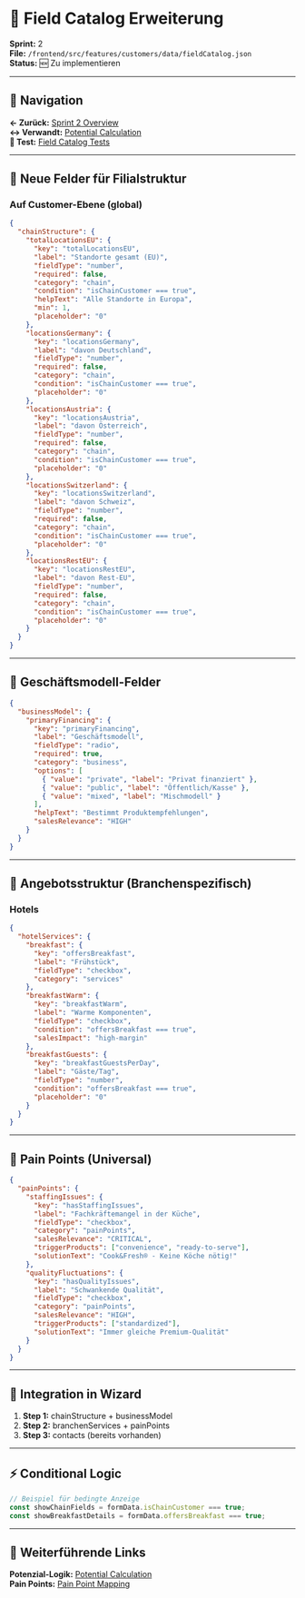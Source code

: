# 📝 Field Catalog Erweiterung

**Sprint:** 2  
**File:** `/frontend/src/features/customers/data/fieldCatalog.json`  
**Status:** 🆕 Zu implementieren  

---

## 📍 Navigation
**← Zurück:** [Sprint 2 Overview](/Users/joergstreeck/freshplan-sales-tool/docs/features/FC-005-CUSTOMER-MANAGEMENT/sprint2/README.md)  
**↔️ Verwandt:** [Potential Calculation](/Users/joergstreeck/freshplan-sales-tool/docs/features/FC-005-CUSTOMER-MANAGEMENT/sprint2/implementation/POTENTIAL_CALCULATION.md)  
**🧪 Test:** [Field Catalog Tests](/Users/joergstreeck/freshplan-sales-tool/docs/features/FC-005-CUSTOMER-MANAGEMENT/sprint2/tests/FIELD_CATALOG_TESTS.md)

---

## 🎯 Neue Felder für Filialstruktur

### Auf Customer-Ebene (global)
```json
{
  "chainStructure": {
    "totalLocationsEU": {
      "key": "totalLocationsEU",
      "label": "Standorte gesamt (EU)",
      "fieldType": "number",
      "required": false,
      "category": "chain",
      "condition": "isChainCustomer === true",
      "helpText": "Alle Standorte in Europa",
      "min": 1,
      "placeholder": "0"
    },
    "locationsGermany": {
      "key": "locationsGermany",
      "label": "davon Deutschland",
      "fieldType": "number",
      "required": false,
      "category": "chain",
      "condition": "isChainCustomer === true",
      "placeholder": "0"
    },
    "locationsAustria": {
      "key": "locationsAustria",
      "label": "davon Österreich",
      "fieldType": "number",
      "required": false,
      "category": "chain",
      "condition": "isChainCustomer === true",
      "placeholder": "0"
    },
    "locationsSwitzerland": {
      "key": "locationsSwitzerland",
      "label": "davon Schweiz",
      "fieldType": "number",
      "required": false,
      "category": "chain",
      "condition": "isChainCustomer === true",
      "placeholder": "0"
    },
    "locationsRestEU": {
      "key": "locationsRestEU",
      "label": "davon Rest-EU",
      "fieldType": "number",
      "required": false,
      "category": "chain",
      "condition": "isChainCustomer === true",
      "placeholder": "0"
    }
  }
}
```

---

## 🏢 Geschäftsmodell-Felder

```json
{
  "businessModel": {
    "primaryFinancing": {
      "key": "primaryFinancing",
      "label": "Geschäftsmodell",
      "fieldType": "radio",
      "required": true,
      "category": "business",
      "options": [
        { "value": "private", "label": "Privat finanziert" },
        { "value": "public", "label": "Öffentlich/Kasse" },
        { "value": "mixed", "label": "Mischmodell" }
      ],
      "helpText": "Bestimmt Produktempfehlungen",
      "salesRelevance": "HIGH"
    }
  }
}
```

---

## 🍳 Angebotsstruktur (Branchenspezifisch)

### Hotels
```json
{
  "hotelServices": {
    "breakfast": {
      "key": "offersBreakfast",
      "label": "Frühstück",
      "fieldType": "checkbox",
      "category": "services"
    },
    "breakfastWarm": {
      "key": "breakfastWarm",
      "label": "Warme Komponenten",
      "fieldType": "checkbox",
      "condition": "offersBreakfast === true",
      "salesImpact": "high-margin"
    },
    "breakfastGuests": {
      "key": "breakfastGuestsPerDay",
      "label": "Gäste/Tag",
      "fieldType": "number",
      "condition": "offersBreakfast === true",
      "placeholder": "0"
    }
  }
}
```

---

## 👥 Pain Points (Universal)

```json
{
  "painPoints": {
    "staffingIssues": {
      "key": "hasStaffingIssues",
      "label": "Fachkräftemangel in der Küche",
      "fieldType": "checkbox",
      "category": "painPoints",
      "salesRelevance": "CRITICAL",
      "triggerProducts": ["convenience", "ready-to-serve"],
      "solutionText": "Cook&Fresh® - Keine Köche nötig!"
    },
    "qualityFluctuations": {
      "key": "hasQualityIssues",
      "label": "Schwankende Qualität",
      "fieldType": "checkbox",
      "category": "painPoints",
      "salesRelevance": "HIGH",
      "triggerProducts": ["standardized"],
      "solutionText": "Immer gleiche Premium-Qualität"
    }
  }
}
```

---

## 🔗 Integration in Wizard

1. **Step 1:** chainStructure + businessModel
2. **Step 2:** branchenServices + painPoints
3. **Step 3:** contacts (bereits vorhanden)

---

## ⚡ Conditional Logic

```typescript
// Beispiel für bedingte Anzeige
const showChainFields = formData.isChainCustomer === true;
const showBreakfastDetails = formData.offersBreakfast === true;
```

---

## 🔗 Weiterführende Links

**Potenzial-Logik:** [Potential Calculation](/Users/joergstreeck/freshplan-sales-tool/docs/features/FC-005-CUSTOMER-MANAGEMENT/sprint2/implementation/POTENTIAL_CALCULATION.md)  
**Pain Points:** [Pain Point Mapping](/Users/joergstreeck/freshplan-sales-tool/docs/features/FC-005-CUSTOMER-MANAGEMENT/sprint2/implementation/PAIN_POINT_MAPPING.md)